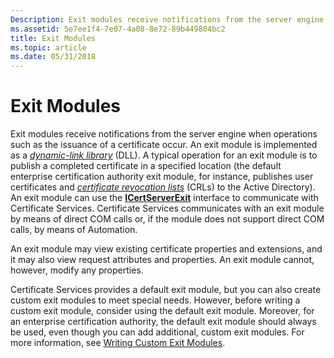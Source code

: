 ```yaml
---
Description: Exit modules receive notifications from the server engine when operations such as the issuance of a certificate occur.
ms.assetid: 5e7ee1f4-7e07-4a08-8e72-89b449804bc2
title: Exit Modules
ms.topic: article
ms.date: 05/31/2018
---
```


# Exit Modules

Exit modules receive notifications from the server engine when operations such as the issuance of a certificate occur. An exit module is implemented as a [*dynamic-link library*](../secgloss/d-gly.md) (DLL). A typical operation for an exit module is to publish a completed certificate in a specified location (the default enterprise certification authority exit module, for instance, publishes user certificates and [*certificate revocation lists*](../secgloss/c-gly.md) (CRLs) to the Active Directory). An exit module can use the [**ICertServerExit**](/windows/desktop/api/Certif/nn-certif-icertserverexit) interface to communicate with Certificate Services. Certificate Services communicates with an exit module by means of direct COM calls or, if the module does not support direct COM calls, by means of Automation.

An exit module may view existing certificate properties and extensions, and it may also view request attributes and properties. An exit module cannot, however, modify any properties.

Certificate Services provides a default exit module, but you can also create custom exit modules to meet special needs. However, before writing a custom exit module, consider using the default exit module. Moreover, for an enterprise certification authority, the default exit module should always be used, even though you can add additional, custom exit modules. For more information, see [Writing Custom Exit Modules](writing-custom-exit-modules.md).

 

 